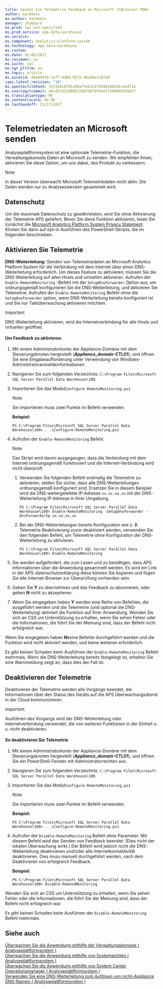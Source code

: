 ```yaml
---
title: Senden Sie Telemetrie Feedback an Microsoft (SQLServer PDW)
author: barbkess
ms.author: barbkess
manager: jhubbard
ms.prod: sql-non-specified
ms.prod_service: mpp-data-warehouse
ms.service: 
ms.component: analytics-platform-system
ms.technology: mpp-data-warehouse
ms.custom: 
ms.date: 01/05/2017
ms.reviewer: na
ms.suite: sql
ms.tgt_pltfrm: na
ms.topic: article
ms.assetid: 40a994f0-7eff-4db9-9572-401d6e1187a0
caps.latest.revision: "18"
ms.openlocfilehash: f2c928c8f61a98af3eb1e5f05881683dbcaedf1e
ms.sourcegitcommit: 44cd5c651488b5296fb679f6d43f50d068339a27
ms.translationtype: MT
ms.contentlocale: de-DE
ms.lasthandoff: 11/17/2017
---
```

# <a name="send-telemetry-feedback-to-microsoft"></a>Telemetriedaten an Microsoft senden
Analyseplattformsystem ist eine optionale Telemetrie-Funktion, die Verwaltungskonsole Daten an Microsoft zu senden. Wir empfehlen Ihnen, aktivieren Sie diese Option, um uns dabei, das Produkt zu verbessern.  
  
> [!NOTE]  
> In dieser Version überwacht Microsoft Telemetriedaten nicht aktiv. Die Daten werden nur zu Analysezwecken gesammelt wird.  
  
## <a name="privacy"></a>Datenschutz  
Um die maximale Datenschutz zu gewährleisten, wird Sie ohne Aktivierung der Telemetrie APS geliefert. Bevor Sie diese Funktion aktivieren, lesen Sie zunächst die [Microsoft Analytics Platform System Privacy Statement](http://go.microsoft.com/fwlink/?LinkId=400902). Klicken Sie dann auf opt-in Ausführen des PowerShell-Skripts, die im folgenden beschrieben.  
  
## <a name="enable"></a>Aktivieren Sie Telemetrie  
**DNS-Weiterleitung:** Senden von Telemetriedaten an Microsoft Analytics Platform System für die Verbindung mit dem Internet über einen DNS-Weiterleitung erforderlich. Um dieses Feature zu aktivieren, müssen Sie die DNS-Weiterleitung auf allen Hosts und virtuellen aktivieren. Aufrufen der `Enable-RemoteMonitoring` -Befehl mit der `SetupDnsForwarder` Option aus, um ordnungsgemäß konfigurieren Sie die DNS-Weiterleitung, und aktivieren Sie Telemetrie. Aufrufen der `Enable-RemoteMonitoring` Befehl ohne die `SetupDnsForwarder` option, wenn DNS-Weiterleitung bereits konfiguriert ist und Sie nur Taktüberwachung aktivieren möchten.  
  
> [!IMPORTANT]  
> DNS-Weiterleitung aktivieren, wird die Internetverbindung für alle Hosts und virtuellen geöffnet.  
  
#### <a name="to-enable-feedback"></a>Um Feedback zu aktivieren.  
  
1.  Mit einem Administratorkonto der Appliance-Domäne mit dem Steuerungsknoten hergestellt (***Appliance_domain*-CTL01**), und öffnen Sie eine Eingabeaufforderung unter Verwendung von Windows-Administratoranmeldeinformationen.  
  
2.  Navigieren Sie zum folgenden Verzeichnis: `C:\Program Files\Microsoft SQL Server Parallel Data Warehouse\100`.  
  
3.  Importieren Sie das Modul`Configure-RemoteMonitoring.ps1`  
  
    > [!NOTE]  
    > Sie importieren muss zwei Punkte im Befehl verwenden.  
  
    **Beispiel:**  
  
    ```  
    PS C:\Program Files\Microsoft SQL Server Parallel Data Warehouse\100> . .\Configure-RemoteMonitoring.ps1  
    ```  
  
4.  Aufrufen der `Enable-RemoteMonitoring` Befehl.  
  
    > [!NOTE]  
    > Das Skript wird davon ausgegangen, dass die Verbindung mit dem Internet ordnungsgemäß funktioniert und die Internet-Verbindung wird nicht überprüft.  
  
    1.  Verwenden Sie folgenden Befehl erstmalig die Telemetrie zu aktivieren, stellen Sie sicher, dass alle DNS-Weiterleitungen ordnungsgemäß konfiguriert sind. Ersetzen Sie in diesem Beispiel wird die DNS-weitergeleitete IP-Adresse `xx.xx.xx.xx` mit der DNS-Weiterleitung IP-Adresse in Ihrer Umgebung.  
  
        ```  
        PS C:\Program Files\Microsoft SQL Server Parallel Data Warehouse\100> Enable-RemoteMonitoring -SetupDnsForwarder -DnsForwarderIp xx.xx.xx.xx  
        ```  
  
    2.  Bei der DNS-Weiterleitungen bereits Konfiguration wie z. B. Telemetrie Reaktivierung zuvor deaktiviert werden, verwenden Sie den folgenden Befehl, um Telemetrie ohne Konfiguration der DNS-Weiterleitung zu aktivieren.  
  
        ```  
        PS C:\Program Files\Microsoft SQL Server Parallel Data Warehouse\100> Enable-RemoteMonitoring  
        ```  
  
5.  Sie werden aufgefordert, die zum Lesen und zu bestätigen, dass APS Informationen über die Anwendung gesammelt werden. Es wird ein Link in der APS-datenschutzerklärung diese können Sie kopieren und fügen Sie alle Internet-Browser zur Überprüfung vorhanden sein.  
  
6.  Geben Sie **Y** zu übernehmen und das Feedback zu abonnieren, oder geben **N** nicht zu akzeptieren.  
  
7.  Wenn Sie eingegeben haben **Y** werden eine Reihe von Befehlen, die ausgeführt werden und die Telemetrie (und optional die DNS-Weiterleitung) aktiviert die Funktion auf Ihrer Anwendung. Wenden Sie sich an CSS um Unterstützung zu erhalten, wenn Sie sehen Fehler oder die Informationen, die führt Sie der Meinung sind, dass der Befehl nicht erfolgreich war.  
  
Wenn Sie eingegeben haben **N**keine Befehle durchgeführt werden und die Funktion wird nicht aktiviert werden, und keine weiteren erforderlich.  
  
Es gibt keinen Schaden beim Ausführen der `Enable-RemoteMonitoring` Befehl mehrmals. Wenn die DNS-Weiterleitung bereits festgelegt ist, erhalten Sie eine Warnmeldung zeigt an, dass dies der Fall ist.  
  
## <a name="disable"></a>Deaktivieren der Telemetrie  
Deaktivieren der Telemetrie werden alle Vorgänge beendet, die Informationen über den Status des Geräts auf die APS Überwachungsdienst in der Cloud kommunizieren.  
  
> [!IMPORTANT]  
> Ausführen des Vorgangs wird der DNS-Weiterleitung oder Internetverbindung verwendet, die von weiteren Funktionen in der Einheit u. u. nicht deaktivieren.  
  
#### <a name="to-disable-telemetry"></a>So deaktivieren Sie Telemetrie  
  
1.  Mit einem Administratorkonto der Appliance-Domäne mit dem Steuerungsknoten hergestellt (***Appliance_domain*-CTL01**), und öffnen Sie ein PowerShell-Fenster mit Administratorrechten aus.  
  
2.  Navigieren Sie zum folgenden Verzeichnis: `C:\Program Files\Microsoft SQL Server Parallel Data Warehouse\100`.  
  
3.  Importieren Sie das Modul`Configure-RemoteMonitoring.ps1`  
  
    > [!NOTE]  
    > Sie importieren muss zwei Punkte im Befehl verwenden.  
  
    **Beispiel:**  
  
    ```  
    PS C:\Program Files\Microsoft SQL Server Parallel Data Warehouse\100> . .\Configure-RemoteMonitoring.ps1  
    ```  
  
4.  Aufrufen der `Disable-RemoteMonitoring` Befehl ohne Parameter. Mit diesem Befehl wird das Senden von Feedback beendet. (Dies nicht der lokalen Überwachung wirkt.) Der Befehl wird jedoch nicht die DNS-Weiterleitung deaktivieren und/oder alle Internetkonnektivität deaktivieren. Dies muss manuell durchgeführt werden, nach dem Deaktivieren von erfolgreich Feedback.  
  
    **Beispiel:**  
  
    ```  
    PS C:\Program Files\Microsoft SQL Server Parallel Data Warehouse\100> Disable-RemoteMonitoring  
    ```  
  
Wenden Sie sich an CSS um Unterstützung zu erhalten, wenn Sie sehen Fehler oder die Informationen, die führt Sie der Meinung sind, dass der Befehl nicht erfolgreich war.  
  
Es gibt keinen Schaden beim Ausführen der `Disable-RemoteMonitoring` Befehl mehrmals.  
  
## <a name="see-also"></a>Siehe auch  
[Überwachen Sie die Anwendung mithilfe der Verwaltungskonsole &#40; Analyseplattformsystem &#41;](monitor-the-appliance-by-using-the-admin-console.md)  
[Überwachen Sie die Anwendung mithilfe von Systemsichten &#40; Analyseplattformsystem &#41;](monitor-the-appliance-by-using-system-views.md)  
[Überwachen Sie die Anwendung mithilfe von System Center Operationsmanager &#40; Analyseplattformsystem &#41;](monitor-the-appliance-by-using-system-center-operations-manager.md)  
[Verwenden Sie eine DNS-Weiterleitung zum Auflösen von nicht-Appliance DNS-Namen &#40; Analyseplattformsystem &#41;](use-a-dns-forwarder-to-resolve-non-appliance-dns-names.md)  
  
